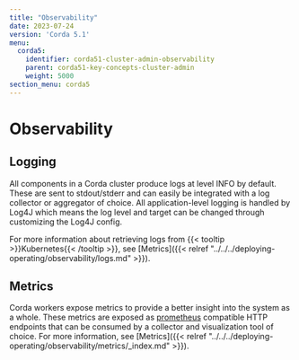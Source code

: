```yaml
---
title: "Observability"
date: 2023-07-24
version: 'Corda 5.1'
menu:
  corda5:
    identifier: corda51-cluster-admin-observability
    parent: corda51-key-concepts-cluster-admin
    weight: 5000
section_menu: corda5
---
```


# Observability

## Logging

All components in a Corda cluster produce logs at level INFO by default. These are sent to stdout/stderr and can easily be integrated with a log collector or aggregator of choice. All application-level logging is handled by Log4J which means the log level and target can be changed through customizing the Log4J config.

For more information about retrieving logs from {{< tooltip >}}Kubernetes{{< /tooltip >}}, see [Metrics]({{< relref "../../../deploying-operating/observability/logs.md" >}}).

## Metrics

Corda workers expose metrics to provide a better insight into the system as a whole. These metrics are exposed as [prometheus](https://prometheus.io/) compatible HTTP endpoints that can be consumed by a collector and visualization tool of choice. For more information, see [Metrics]({{< relref "../../../deploying-operating/observability/metrics/_index.md" >}}).